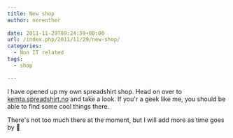 ```yaml
---
title: New shop
author: nerenther
 
date: 2011-11-29T09:24:59+00:00
url: /index.php/2011/11/29/new-shop/
categories:
  - Non IT related
tags:
  - shop

---
```

I have opened up my own spreadshirt shop. Head on over to <a href="http://kemta.spreadshirt.no" target="_blank" rel="noopener">kemta.spreadshirt.no</a> and take a look. If you'r a geek like me, you should be able to find some cool things there.

There's not too much there at the moment, but I will add more as time goes by 🙂